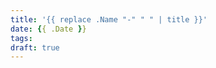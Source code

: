 ```yaml
---
title: '{{ replace .Name "-" " " | title }}'
date: {{ .Date }}
tags:
draft: true
---
```


<!--more-->
